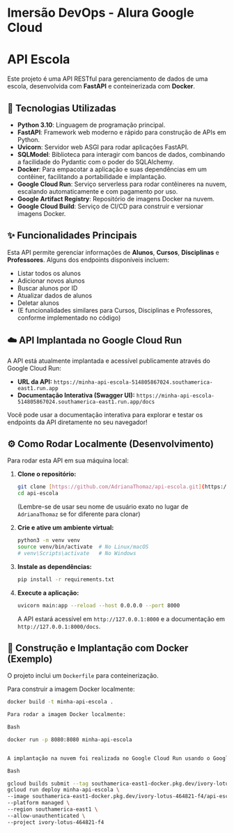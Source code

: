 # Imersão DevOps - Alura Google Cloud
# API Escola

Este projeto é uma API RESTful para gerenciamento de dados de uma escola, desenvolvida com **FastAPI** e conteinerizada com **Docker**.

## 🚀 Tecnologias Utilizadas

* **Python 3.10**: Linguagem de programação principal.
* **FastAPI**: Framework web moderno e rápido para construção de APIs em Python.
* **Uvicorn**: Servidor web ASGI para rodar aplicações FastAPI.
* **SQLModel**: Biblioteca para interagir com bancos de dados, combinando a facilidade do Pydantic com o poder do SQLAlchemy.
* **Docker**: Para empacotar a aplicação e suas dependências em um contêiner, facilitando a portabilidade e implantação.
* **Google Cloud Run**: Serviço serverless para rodar contêineres na nuvem, escalando automaticamente e com pagamento por uso.
* **Google Artifact Registry**: Repositório de imagens Docker na nuvem.
* **Google Cloud Build**: Serviço de CI/CD para construir e versionar imagens Docker.

## ✨ Funcionalidades Principais

Esta API permite gerenciar informações de **Alunos**, **Cursos**, **Disciplinas** e **Professores**. Alguns dos endpoints disponíveis incluem:

* Listar todos os alunos
* Adicionar novos alunos
* Buscar alunos por ID
* Atualizar dados de alunos
* Deletar alunos
* (E funcionalidades similares para Cursos, Disciplinas e Professores, conforme implementado no código)


## ☁️ API Implantada no Google Cloud Run

A API está atualmente implantada e acessível publicamente através do Google Cloud Run:

* **URL da API:** `https://minha-api-escola-514805867024.southamerica-east1.run.app`
* **Documentação Interativa (Swagger UI):** `https://minha-api-escola-514805867024.southamerica-east1.run.app/docs`

Você pode usar a documentação interativa para explorar e testar os endpoints da API diretamente no seu navegador!



## ⚙️ Como Rodar Localmente (Desenvolvimento)

Para rodar esta API em sua máquina local:

1.  **Clone o repositório:**
    ```bash
    git clone [https://github.com/AdrianaThomaz/api-escola.git](https://github.com/AdrianaThomaz/api-escola.git)
    cd api-escola
    ```
    (Lembre-se de usar seu nome de usuário exato no lugar de `AdrianaThomaz` se for diferente para clonar)

2.  **Crie e ative um ambiente virtual:**
    ```bash
    python3 -m venv venv
    source venv/bin/activate  # No Linux/macOS
    # venv\Scripts\activate   # No Windows
    ```

3.  **Instale as dependências:**
    ```bash
    pip install -r requirements.txt
    ```

4.  **Execute a aplicação:**
    ```bash
    uvicorn main:app --reload --host 0.0.0.0 --port 8000
    ```
    A API estará acessível em `http://127.0.0.1:8000` e a documentação em `http://127.0.0.1:8000/docs`.



## 🐳 Construção e Implantação com Docker (Exemplo)

O projeto inclui um `Dockerfile` para conteinerização.

Para construir a imagem Docker localmente:

```bash
docker build -t minha-api-escola .

Para rodar a imagem Docker localmente:

Bash

docker run -p 8080:8080 minha-api-escola


A implantação na nuvem foi realizada no Google Cloud Run usando o Google Cloud Build e o Google Artifact Registry. O comando de deploy utilizado foi:

Bash

gcloud builds submit --tag southamerica-east1-docker.pkg.dev/ivory-lotus-464821-f4/api-escola/minha-api:latest .
gcloud run deploy minha-api-escola \
--image southamerica-east1-docker.pkg.dev/ivory-lotus-464821-f4/api-escola/minha-api:latest \
--platform managed \
--region southamerica-east1 \
--allow-unauthenticated \
--project ivory-lotus-464821-f4


